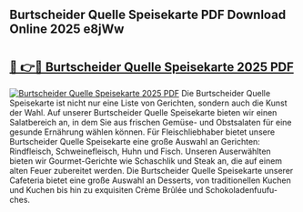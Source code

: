 ## Burtscheider Quelle Speisekarte PDF Download Online 2025 e8jWw

# <h2><a href="http://gcaoafc.nevu.top/?p=Burtscheider+Quelle+Speisekarte">🔗 👉🔴 Burtscheider Quelle Speisekarte 2025 PDF</a></h2>

[![Burtscheider Quelle Speisekarte 2025 PDF](https://i.imgur.com/dBaPXMq.png)](http://gcaoafc.nevu.top/?p=Burtscheider+Quelle+Speisekarte)
Die Burtscheider Quelle Speisekarte ist nicht nur eine Liste von Gerichten, sondern auch die Kunst der Wahl. Auf unserer Burtscheider Quelle Speisekarte bieten wir einen Salatbereich an, in dem Sie aus frischen Gemüse- und Obstsalaten für eine gesunde Ernährung wählen können. Für Fleischliebhaber bietet unsere Burtscheider Quelle Speisekarte eine große Auswahl an Gerichten: Rindfleisch, Schweinefleisch, Huhn und Fisch. Unseren Auserwählten bieten wir Gourmet-Gerichte wie Schaschlik und Steak an, die auf einem alten Feuer zubereitet werden. Die Burtscheider Quelle Speisekarte unserer Cafeteria bietet eine große Auswahl an Desserts, von traditionellen Kuchen und Kuchen bis hin zu exquisiten Crème Brûlée und Schokoladenfuufu-ches.
